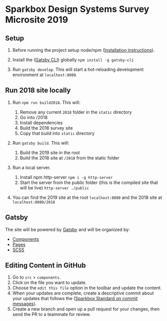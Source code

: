 Sparkbox Design Systems Survey Microsite 2019
======================

Setup
-----
1. Before running the project setup node/npm ([Installation instructions](https://github.com/joyent/node/wiki/Installing-Node.js-via-package-manager)).

2. Install the ([Gatsby CLI](https://www.gatsbyjs.org/docs/quick-start#install-the-gatsby-cli)) globally `npm install -g gatsby-cli`

3. Run `gatsby develop`. This will start a hot-reloading development environment at `localhost:8000`.

Run 2018 site locally
-----------------------------
1. Run `npm run build2018`. This will:
   1. Remove any current `2018` folder in the `static` directory
   2. Go into /2018
   3. Install dependencies
   4. Build the 2018 survey site
   5. Copy that build into `static` directory

2. Run `gatsby build`. This will:
   1. Build the 2019 site in the root
   2. Build the 2018 site at `/2018` from the static folder

3. Run a local server.
   1. Install npm http-server `npm i -g http-server`
   2. Start the server from the public folder (this is the compiled site that will be live) `http-server ./public`

4. You can find the 2019 site at the root `localhost:8080` and the 2018 site at `localhost:8080/2018`

Gatsby
-------
The site will be powered by [Gatsby](https://www.gatsbyjs.org) and will be organized by:
- [Components](#components)
- [Pages](#pages)
- [SCSS](#scss)

Editing Content in GitHub
-------------------------
1. Go to `src` > `components`.
2. Click on the file you want to update.
3. Choose the `edit this file` option in the toolbar and update the content.
4. When your updates are complete, create a descriptive commit about your updates that follows the ([Sparkbox Standard on commit messages](https://github.com/sparkbox/standard/tree/master/code-style/git#the-art-of-the-commit-message)).
5. Create a new branch and open up a pull request for your changes, then send the PR to a teammate for review.
